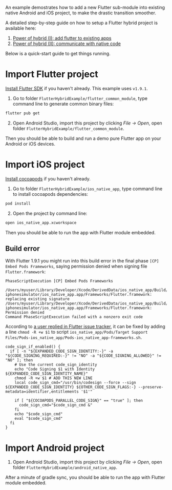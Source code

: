 An example demostrates how to add a new Flutter sub-module into existing native Android and iOS project, to make the drastic transition smoother.

A detailed step-by-step guide on how to setup a Flutter hybrid project is available here:

1. [Power of hybrid (I): add flutter to existing apps](http://tsuinte.ru/2019/make-a-flutter-hybrid-app-1/)
2. [Power of hybrid (II): communicate with native code](http://tsuinte.ru/2019/make-a-flutter-hybrid-app-2/)

Below is a quick-start guide to get things running.

# Import Flutter project

[Install Flutter SDK](https://flutter.dev/docs/get-started/install) if you haven't already. This example uses `v1.9.1`.

1. Go to folder `FlutterHybridExample/flutter_common_module`, type command line to generate common binary files:

```bash
flutter pub get
```

2. Open Android Studio, import this project by clicking *File -> Open*, open folder `FlutterHybridExample/flutter_common_module`.

Then you should be able to build and run a demo pure Flutter app on your Android or iOS devices.

# Import iOS project

[Install cocoapods](https://guides.cocoapods.org/using/getting-started.html) if you haven't already.

1. Go to folder `FlutterHybridExample/ios_native_app`, type command line to install cocoapods dependencies:

```bash
pod install
```

2. Open the project by command line:

```bash
open ios_native_app.xcworkspace
```

Then you should be able to run the app with Flutter module embedded.

## Build error

With Flutter 1.9.1 you might run into this build error in the final phase `[CP] Embed Pods Frameworks`, saying permission denied when signing file `Flutter.framework`:

```
PhaseScriptExecution [CP] Embed Pods Frameworks

/Users/myuser/Library/Developer/Xcode/DerivedData/ios_native_app/Build/Products/Debug-iphonesimulator/ios_native_app.app/Frameworks/Flutter.framework: replacing existing signature
/Users/myuser/Library/Developer/Xcode/DerivedData/ios_native_app/Build/Products/Debug-iphonesimulator/ios_native_app.app/Frameworks/Flutter.framework: Permission denied
Command PhaseScriptExecution failed with a nonzero exit code
```

According to [a user replied in Flutter issue tracker](https://github.com/flutter/flutter/issues/39507#issuecomment-555715584), it can be fixed by adding a line `chmod -R +w $1` to script `ios_native_app/Pods/Target Support Files/Pods-ios_native_app/Pods-ios_native_app-frameworks.sh`. 

```
code_sign_if_enabled() {
  if [ -n "${EXPANDED_CODE_SIGN_IDENTITY:-}" -a "${CODE_SIGNING_REQUIRED:-}" != "NO" -a "${CODE_SIGNING_ALLOWED}" != "NO" ]; then
    # Use the current code_sign_identity
    echo "Code Signing $1 with Identity ${EXPANDED_CODE_SIGN_IDENTITY_NAME}"
    chmod -R +w $1 # ADD THIS NEW LINE
    local code_sign_cmd="/usr/bin/codesign --force --sign ${EXPANDED_CODE_SIGN_IDENTITY} ${OTHER_CODE_SIGN_FLAGS:-} --preserve-metadata=identifier,entitlements '$1'"

    if [ "${COCOAPODS_PARALLEL_CODE_SIGN}" == "true" ]; then
      code_sign_cmd="$code_sign_cmd &"
    fi
    echo "$code_sign_cmd"
    eval "$code_sign_cmd"
  fi
}
```

# Import Android project

1. Open Android Studio, import this project by clicking *File -> Open*, open folder `FlutterHybridExample/android_native_app`.

After a minute of gradle sync, you should be able to run the app with Flutter module embedded.
